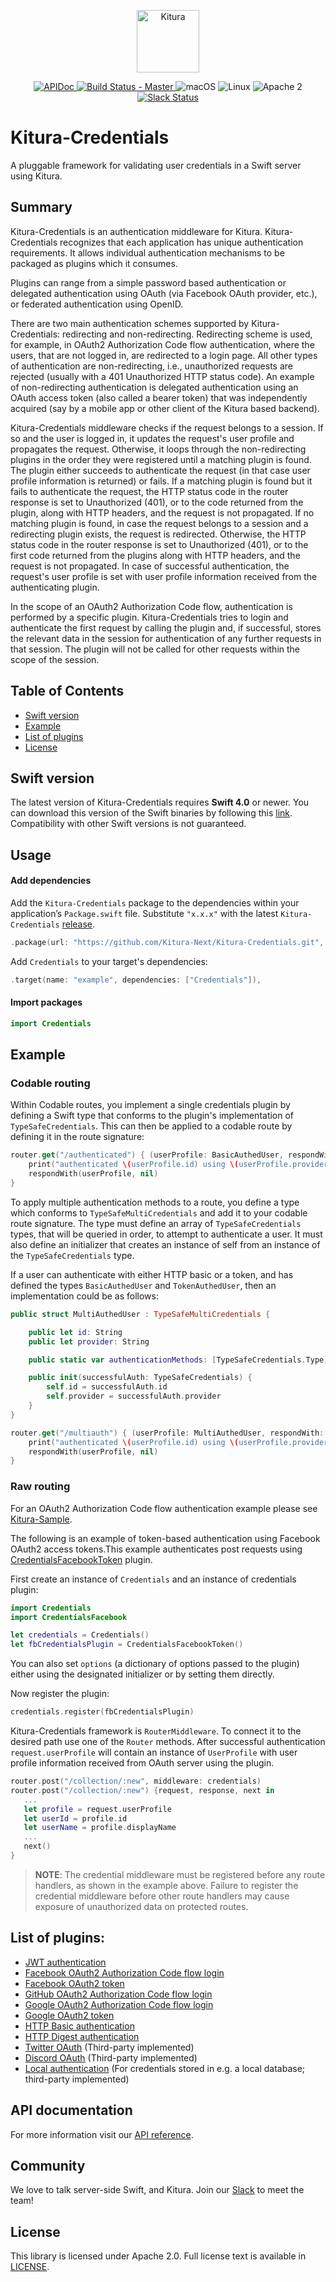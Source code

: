 <p align="center">
    <a href="http://kituranext.org/">
        <img src="https://raw.githubusercontent.com/Kitura-Next/Kitura/master/Sources/Kitura/resources/kitura-bird.svg?sanitize=true" height="100" alt="Kitura">
    </a>
</p>

<p align="center">
    <a href="https://kitura-next.github.io/Kitura-Credentials/index.html">
        <img src="https://img.shields.io/badge/apidoc-KituraCredentials-1FBCE4.svg?style=flat" alt="APIDoc">
    </a>
    <a href="https://travis-ci.org/Kitura-Next/Kitura-Credentials">
    <img src="https://travis-ci.org/Kitura-Next/Kitura-Credentials.svg?branch=master" alt="Build Status - Master">
    </a>
    <img src="https://img.shields.io/badge/os-macOS-green.svg?style=flat" alt="macOS">
    <img src="https://img.shields.io/badge/os-linux-green.svg?style=flat" alt="Linux">
    <img src="https://img.shields.io/badge/license-Apache2-blue.svg?style=flat" alt="Apache 2">
    <a href="http://swift-at-ibm-slack.mybluemix.net/">
    <img src="http://swift-at-ibm-slack.mybluemix.net/badge.svg" alt="Slack Status">
    </a>
</p>


# Kitura-Credentials

A pluggable framework for validating user credentials in a Swift server using Kitura.

## Summary
Kitura-Credentials is an authentication middleware for Kitura. Kitura-Credentials recognizes that each application has unique authentication requirements. It allows individual authentication mechanisms to be packaged as plugins which it consumes.

Plugins can range from a simple password based authentication or delegated authentication using OAuth (via Facebook OAuth provider, etc.), or federated authentication using OpenID.

There are two main authentication schemes supported by Kitura-Credentials: redirecting and non-redirecting. Redirecting scheme is used, for example, in OAuth2 Authorization Code flow authentication, where the users, that are not logged in, are redirected to a login page. All other types of authentication are non-redirecting, i.e., unauthorized requests are rejected (usually with a 401 Unauthorized HTTP status code). An example of non-redirecting authentication is delegated authentication using an OAuth access token (also called a bearer token) that was independently acquired (say by a mobile app or other client of the Kitura based backend).

Kitura-Credentials middleware checks if the request belongs to a session. If so and the user is logged in, it updates the request's user profile and propagates the request. Otherwise, it loops through the non-redirecting plugins in the order they were registered until a matching plugin is found. The plugin either succeeds to authenticate the request (in that case user profile information is returned) or fails. If a matching plugin is found but it fails to authenticate the request, the HTTP status code in the router response is set to Unauthorized (401), or to the code returned from the plugin, along with HTTP headers, and the request is not propagated. If no matching plugin is found, in case the request belongs to a session and a redirecting plugin exists, the request is redirected. Otherwise, the HTTP status code in the router response is set to Unauthorized (401), or to the first code returned from the plugins along with HTTP headers, and the request is not propagated. In case of successful authentication, the request's user profile is set with user profile information received from the authenticating plugin.

In the scope of an OAuth2 Authorization Code flow, authentication is performed by a specific plugin. Kitura-Credentials tries to login and authenticate the first request by calling the plugin and, if successful, stores the relevant data in the session for authentication of any further requests in that session. The plugin will not be called for other requests within the scope of the session.


## Table of Contents
* [Swift version](#swift-version)
* [Example](#example)
* [List of plugins](#list-of-plugins)
* [License](#license)

## Swift version
The latest version of Kitura-Credentials requires **Swift 4.0** or newer. You can download this version of the Swift binaries by following this [link](https://swift.org/download/). Compatibility with other Swift versions is not guaranteed.

## Usage

#### Add dependencies

Add the `Kitura-Credentials` package to the dependencies within your application’s `Package.swift` file. Substitute `"x.x.x"` with the latest `Kitura-Credentials` [release](https://github.com/Kitura-Next/Kitura-Credentials/releases).

```swift
.package(url: "https://github.com/Kitura-Next/Kitura-Credentials.git", from: "x.x.x")
```

Add `Credentials` to your target's dependencies:

```swift
.target(name: "example", dependencies: ["Credentials"]),
```
#### Import packages

```swift
import Credentials
```

## Example

### Codable routing

Within Codable routes, you implement a single credentials plugin by defining a Swift type that conforms to the plugin's implementation of `TypeSafeCredentials`. This can then be applied to a codable route by defining it in the route signature:

```swift
router.get("/authenticated") { (userProfile: BasicAuthedUser, respondWith: (BasicAuthedUser?, RequestError?) -> Void) in
    print("authenticated \(userProfile.id) using \(userProfile.provider)")
    respondWith(userProfile, nil)
}
```

To apply multiple authentication methods to a route, you define a type which conforms to `TypeSafeMultiCredentials` and add it to your codable route signature.  The type must define an array of `TypeSafeCredentials` types, that will be queried in order, to attempt to authenticate a user. It must also define an initializer that creates an instance of self from an instance of the `TypeSafeCredentials` type.

If a user can authenticate with either HTTP basic or a token, and has defined the types `BasicAuthedUser` and `TokenAuthedUser`, then an implementation could be as follows:

```swift
public struct MultiAuthedUser : TypeSafeMultiCredentials {

    public let id: String
    public let provider: String

    public static var authenticationMethods: [TypeSafeCredentials.Type] = [BasicAuthedUser.self, TokenAuthedUser.self]

    public init(successfulAuth: TypeSafeCredentials) {
        self.id = successfulAuth.id
        self.provider = successfulAuth.provider
    }
}

router.get("/multiauth") { (userProfile: MultiAuthedUser, respondWith: (MultiAuthedUser?, RequestError?) -> Void) in
    print("authenticated \(userProfile.id) using \(userProfile.provider)")
    respondWith(userProfile, nil)
}
```

### Raw routing

For an OAuth2 Authorization Code flow authentication example please see [Kitura-Sample](https://github.com/Kitura-Next/Kitura-Sample).
<br>


The following is an example of  token-based authentication using Facebook OAuth2 access tokens.This example authenticates post requests using [CredentialsFacebookToken](https://github.com/Kitura-Next/Kitura-CredentialsFacebook) plugin.

First create an instance of `Credentials` and an instance of credentials plugin:

```swift
import Credentials
import CredentialsFacebook

let credentials = Credentials()
let fbCredentialsPlugin = CredentialsFacebookToken()
```
You can also set `options` (a dictionary of options passed to the plugin) either using the designated initializer or by setting them directly.

Now register the plugin:

```swift
credentials.register(fbCredentialsPlugin)
```

Kitura-Credentials framework is `RouterMiddleware`. To connect it to the desired path use one of the `Router` methods. After successful authentication `request.userProfile` will contain an instance of `UserProfile` with user profile information received from OAuth server using the plugin.

```swift
router.post("/collection/:new", middleware: credentials)
router.post("/collection/:new") {request, response, next in
   ...
   let profile = request.userProfile
   let userId = profile.id
   let userName = profile.displayName
   ...
   next()
}
```

> **NOTE**: The credential middleware must be registered before any route handlers, as shown in the example above. Failure to register the credential middleware before other route handlers may cause exposure of unauthorized data on protected routes.

## List of plugins:

* [JWT authentication](https://github.com/Kitura-Next/Kitura-CredentialsJWT)
* [Facebook OAuth2 Authorization Code flow login](https://github.com/Kitura-Next/Kitura-CredentialsFacebook)
* [Facebook OAuth2 token](https://github.com/Kitura-Next/Kitura-CredentialsFacebook)
* [GitHub OAuth2 Authorization Code flow login](https://github.com/Kitura-Next/Kitura-CredentialsGitHub)
* [Google OAuth2 Authorization Code flow login](https://github.com/Kitura-Next/Kitura-CredentialsGoogle)
* [Google OAuth2 token](https://github.com/Kitura-Next/Kitura-CredentialsGoogle)
* [HTTP Basic authentication](https://github.com/Kitura-Next/Kitura-CredentialsHTTP)
* [HTTP Digest authentication](https://github.com/Kitura-Next/Kitura-CredentialsHTTP)
* [Twitter OAuth](https://github.com/jacobvanorder/Kitura-CredentialsTwitter) (Third-party implemented)
* [Discord OAuth](https://github.com/123FLO321/Kitura-CredentialsDiscord) (Third-party implemented)
* [Local authentication](https://github.com/NocturnalSolutions/Kitura-CredentialsLocal) (For credentials stored in e.g. a local database; third-party implemented)

## API documentation

For more information visit our [API reference](http://kitura-next.github.io/Kitura-Credentials/).

## Community

We love to talk server-side Swift, and Kitura. Join our [Slack](http://swift-at-ibm-slack.mybluemix.net/) to meet the team!

## License
This library is licensed under Apache 2.0. Full license text is available in [LICENSE](https://github.com/Kitura-Next/Kitura-Credentials/blob/master/LICENSE.txt).
